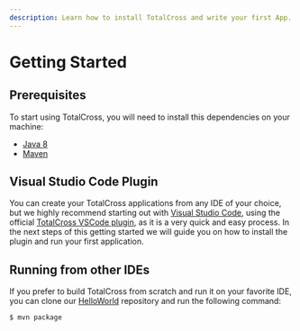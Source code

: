 ```yaml
---
description: Learn how to install TotalCross and write your first App.
---
```


# Getting Started

## Prerequisites

To start using TotalCross, you will need to install this dependencies on your machine:

* [Java 8](../miscelaneous/java-8.md) 
* [Maven](../miscelaneous/maven.md)

## Visual Studio Code Plugin

You can create your TotalCross applications from any IDE of your choice, but we highly recommend starting out with [Visual Studio Code](../miscelaneous/installing-visual-studio-code.md), using the official [TotalCross VSCode plugin](https://marketplace.visualstudio.com/items?itemName=totalcross.vscode-totalcross), as it is a very quick and easy process. In the next steps of this getting started we will guide you on how to install the plugin and run your first application. 

## Running from other IDEs

If you prefer to build TotalCross from scratch and run it on your favorite IDE, you can clone our [HelloWorld](https://github.com/TotalCross/HelloWorld) repository and run the following command: 

```text
$ mvn package
```

